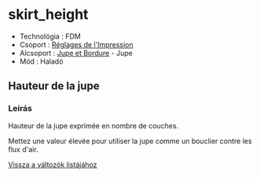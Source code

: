 # skirt\_height

* Technológia : FDM
* Csoport : [Réglages de l'Impression](../print_settings/print_settings.md)
* Alcsoport : [Jupe et Bordure](../print_settings/print_settings.md#jupe-et-bordure) - Jupe
* Mód : Haladó

## Hauteur de la jupe

### Leírás

Hauteur de la jupe exprimée en nombre de couches.

Mettez une valeur élevée pour utiliser la jupe comme un bouclier contre les flux d'air.

[Vissza a változók listájához](variable_list.md)

